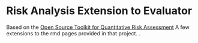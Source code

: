 # Risk Analysis Extension to Evaluator

Based on the [Open Source Toolkit for Quantitative Risk Assessment](https://github.com/davidski/evaluator)
A few extensions to the rmd pages provided in that project.
.
